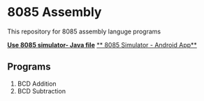 # 8085 Assembly
This repository for 8085 assembly languge programs

[**Use 8085 simulator- Java file**](https://www.youtube.com/watch?v=48RQVJ1-oE4&t=319s)
[** 8085 Simulator - Android App**](https://www.youtube.com/watch?v=WbdPsYeGZhU)

## Programs

1. BCD Addition
2. BCD Subtraction






